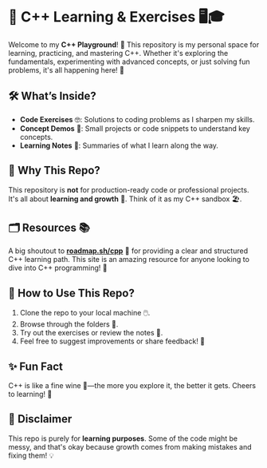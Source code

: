 # 🚀 C++ Learning & Exercises 🖥️🎓

Welcome to my **C++ Playground**! 🎉 This repository is my personal space for learning, practicing, and mastering C++. Whether it's exploring the fundamentals, experimenting with advanced concepts, or just solving fun problems, it's all happening here! 🌟

## 🛠️ What’s Inside?

- **Code Exercises** 🤓: Solutions to coding problems as I sharpen my skills.
- **Concept Demos** 🧩: Small projects or code snippets to understand key concepts.
- **Learning Notes** 📒: Summaries of what I learn along the way.

## 🎯 Why This Repo?

This repository is **not** for production-ready code or professional projects. It's all about **learning and growth** 🌱. Think of it as my C++ sandbox 🏖️.

## 🗂️ Resources 📚

A big shoutout to **[roadmap.sh/cpp](https://roadmap.sh/cpp)** 🙌 for providing a clear and structured C++ learning path. This site is an amazing resource for anyone looking to dive into C++ programming! 🖤

## 🤔 How to Use This Repo?

1. Clone the repo to your local machine 🖱️.
2. Browse through the folders 📂.
3. Try out the exercises or review the notes 📝.
4. Feel free to suggest improvements or share feedback! 💬

## ✨ Fun Fact

C++ is like a fine wine 🍷—the more you explore it, the better it gets. Cheers to learning! 🎉

## 📢 Disclaimer

This repo is purely for **learning purposes**. Some of the code might be messy, and that's okay because growth comes from making mistakes and fixing them! 💡
